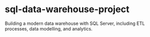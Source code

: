 # sql-data-warehouse-project
Building a modern data warehouse with SQL Server, including ETL processes, data modelling, and analytics. 
